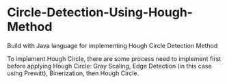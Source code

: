 # Circle-Detection-Using-Hough-Method
Build with Java language for implementing Hough Circle Detection Method

To implement Hough Circle, there are some process need to implement first before applying Hough Circle: Gray Scaling, Edge Detection (in this case using Prewitt), Binerization, then Hough Circle.


